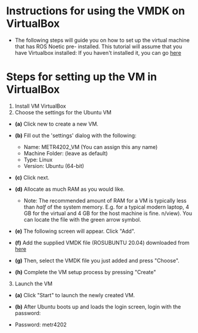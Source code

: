 # Instructions for using the VMDK on VirtualBox
- The following steps will guide you on how to set up the virtual machine that has ROS Noetic pre-
installed. This tutorial will assume that you have Virtualbox installed:
If you haven't installed it, you can go [here](https://www.virtualbox.org/wiki/Downloads)

# Steps for setting up the VM in VirtualBox
1. Install VM VirtualBox
2. Choose the settings for the Ubuntu VM
- **(a)**
Click new to create a new VM.

- **(b)**
Fill out the 'settings' dialog with the following:
  - Name: METR4202_VM (You can assign this any name) 
  - Machine Folder: (leave as default)
  - Type: Linux
  - Version: Ubuntu (64-bit)
- **(c)**
Click next.

- **(d)**
Allocate as much RAM as you would like.
  - Note: The recommended amount of RAM for a VM is typically less than *half* of the system memory.
E.g. for a typical modern laptop, 4 GB for the virtual and 4 GB for the host machine is fine.
n/view). You can locate the file with the green arrow symbol.

- **(e)**
The following screen will appear.
Click "Add".

- **(f)**
Add the supplied VMDK file (ROSUBUNTU 20.04) downloaded from [here](https://drive.google.com/file/d/1e6I4A24Sasa3JptdhnwxKrrS-176HNa)

- **(g)**
Then, select the VMDK file you just added and press "Choose".

- **(h)**
Complete the VM setup process by pressing "Create"

3. Launch the VM

- **(a)**
Click "Start" to launch the newly created VM.

- **(b)**
After Ubuntu boots up and loads the login screen, login with the password:
- Password: metr4202
